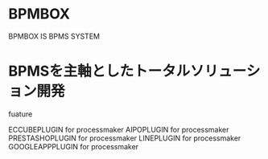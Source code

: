 # BPMBOX
BPMBOX IS BPMS SYSTEM

# BPMSを主軸としたトータルソリューション開発

fuature

ECCUBEPLUGIN for processmaker
AIPOPLUGIN for processmaker
PRESTASHOPLUGIN for processmaker
LINEPLUGIN  for processmaker
GOOGLEAPPPLUGIN  for processmaker
